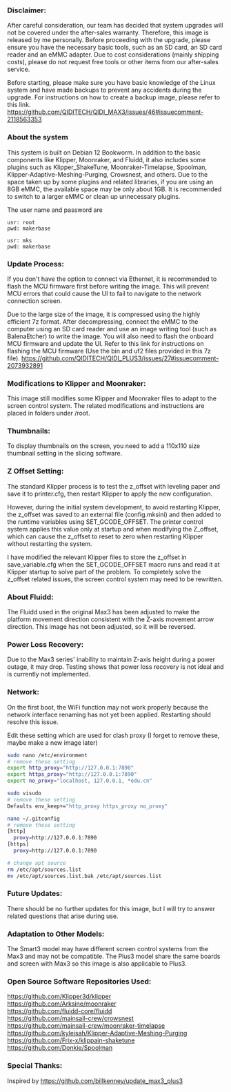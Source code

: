 ### Disclaimer:
After careful consideration, our team has decided that system upgrades will not be covered under the after-sales warranty. Therefore, this image is released by me personally. Before proceeding with the upgrade, please ensure you have the necessary basic tools, such as an SD card, an SD card reader and an eMMC adapter. Due to cost considerations (mainly shipping costs), please do not request free tools or other items from our after-sales service.

Before starting, please make sure you have basic knowledge of the Linux system and have made backups to prevent any accidents during the upgrade. For instructions on how to create a backup image, please refer to this link.
https://github.com/QIDITECH/QIDI_MAX3/issues/46#issuecomment-2118563353

### About the system
This system is built on Debian 12 Bookworm. In addition to the basic components like Klipper, Moonraker, and Fluidd, it also includes some plugins such as Klipper_ShakeTune, Moonraker-Timelapse, Spoolman, Klipper-Adaptive-Meshing-Purging, Crowsnest, and others. Due to the space taken up by some plugins and related libraries, if you are using an 8GB eMMC, the available space may be only about 1GB. It is recommended to switch to a larger eMMC or clean up unnecessary plugins.

The user name and password are
```
usr: root
pwd: makerbase

usr: mks
pwd: makerbase
```

### Update Process:
If you don't have the option to connect via Ethernet, it is recommended to flash the MCU firmware first before writing the image. This will prevent MCU errors that could cause the UI to fail to navigate to the network connection screen.

Due to the large size of the image, it is compressed using the highly efficient 7z format. After decompressing, connect the eMMC to the computer using an SD card reader and use an image writing tool (such as BalenaEtcher) to write the image. You will also need to flash the onboard MCU firmware and update the UI. Refer to this link for instructions on flashing the MCU firmware (Use the bin and uf2 files provided in this 7z file).
https://github.com/QIDITECH/QIDI_PLUS3/issues/27#issuecomment-2073932891

### Modifications to Klipper and Moonraker:
This image still modifies some Klipper and Moonraker files to adapt to the screen control system. The related modifications and instructions are placed in folders under /root.

### Thumbnails:
To display thumbnails on the screen, you need to add a 110x110 size thumbnail setting in the slicing software.

### Z Offset Setting:
The standard Klipper process is to test the z_offset with leveling paper and save it to printer.cfg, then restart Klipper to apply the new configuration.

However, during the initial system development, to avoid restarting Klipper, the z_offset was saved to an external file (config.mksini) and then added to the runtime variables using SET_GCODE_OFFSET. The printer control system applies this value only at startup and when modifying the Z_offset, which can cause the z_offset to reset to zero when restarting Klipper without restarting the system.

I have modified the relevant Klipper files to store the z_offset in save_variable.cfg when the SET_GCODE_OFFSET macro runs and read it at Klipper startup to solve part of the problem. To completely solve the z_offset related issues, the screen control system may need to be rewritten.

### About Fluidd:
The Fluidd used in the original Max3 has been adjusted to make the platform movement direction consistent with the Z-axis movement arrow direction. This image has not been adjusted, so it will be reversed.

### Power Loss Recovery:
Due to the Max3 series' inability to maintain Z-axis height during a power outage, it may drop. Testing shows that power loss recovery is not ideal and is currently not implemented.

### Network:
On the first boot, the WiFi function may not work properly because the network interface renaming has not yet been applied. Restarting should resolve this issue.

Edit these setting which are used for clash proxy (I forget to remove these, maybe make a new image later)
```bash
sudo nano /etc/environment
# remove these setting
export http_proxy="http://127.0.0.1:7890"
export https_proxy="http://127.0.0.1:7890"
export no_proxy="localhost, 127.0.0.1, *edu.cn"

sudo visudo
# remove these setting
Defaults env_keep+="http_proxy https_proxy no_proxy"

nano ~/.gitconfig
# remove these setting
[http]
  proxy=http://127.0.0.1:7890
[https]
  proxy=http://127.0.0.1:7890

# change apt source
rm /etc/apt/sources.list
mv /etc/apt/sources.list.bak /etc/apt/sources.list
```

### Future Updates:
There should be no further updates for this image, but I will try to answer related questions that arise during use.

### Adaptation to Other Models:
The Smart3 model may have different screen control systems from the Max3 and may not be compatible. 
The Plus3 model share the same boards and screen with Max3 so this image is also applicable to Plus3.

### Open Source Software Repositories Used:
https://github.com/Klipper3d/klipper </br>
https://github.com/Arksine/moonraker </br>
https://github.com/fluidd-core/fluidd </br>
https://github.com/mainsail-crew/crowsnest </br>
https://github.com/mainsail-crew/moonraker-timelapse </br>
https://github.com/kyleisah/Klipper-Adaptive-Meshing-Purging </br>
https://github.com/Frix-x/klippain-shaketune </br>
https://github.com/Donkie/Spoolman

### Special Thanks:
Inspired by
https://github.com/billkenney/update_max3_plus3
